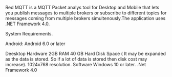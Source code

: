 Red MQTT is a MQTT Packet analys tool for Desktop and Mobile that lets you publish messages to multiple brokers or subscribe to different topics for messages  coming from  multiple brokers simultenously.The application uses .NET Framework 4.0. 

System Requirements.

Android: 
Android 6.0 or later

Deesktop 
Hardware
	2GB RAM
	40 GB Hard Disk Space ( It may be expanded as the data is stored. So if a lot of data is stored then disk cost may increase).
	1024x768 resolution.
Software
	Windows 10 or later.
	.Net Framework 4.0
